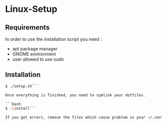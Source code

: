# Linux-Setup

## Requirements

In order to use the installation script you need :
* apt package manager
* GNOME environment 
* user allowed to use sudo

## Installation

```bash 
$ ./setup.sh```

Once everything is finished, you need to symlink your dotfiles.

```bash
$ .\install```

If you get errors, remove the files which cause problem in your ~/.config folder and try again.
